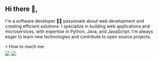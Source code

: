 ## Hi there 👋,

I'm a software developer 👨‍💻 passionate about web development and creating efficient solutions. I specialize in building web applications and microservices, with expertise in Python, Java, and JavaScript. I'm always eager to learn new technologies and contribute to open source projects.

⚡ How to reach me:    
[<img src="https://img.shields.io/badge/LinkedIn-0077B5?style=for-the-badge&logo=linkedin&logoColor=white" />](https://www.linkedin.com/in/imshaiknasir/) 
[<img src="https://img.shields.io/badge/GitHub-100000?style=for-the-badge&logo=github&logoColor=white" />](https://github.com/imshaiknasir)
